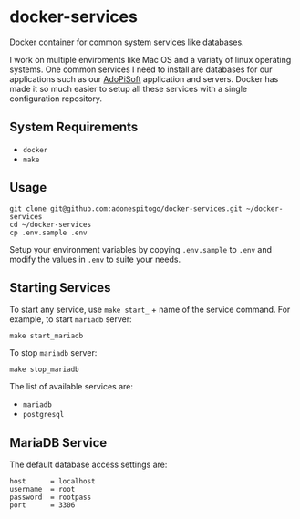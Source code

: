 # docker-services

Docker container for common system services like databases.

I work on multiple enviroments like Mac OS and a variaty of linux operating systems. One common services I need to install are databases for our
applications such as our [AdoPiSoft](https://wwww.adopisoft.com) application and servers. Docker has made it so much easier to setup all these services with
a single configuration repository.

## System Requirements

- `docker`
- `make`

## Usage

```
git clone git@github.com:adonespitogo/docker-services.git ~/docker-services
cd ~/docker-services
cp .env.sample .env
```

Setup your environment variables by copying `.env.sample` to `.env` and modify the values in `.env` to suite your needs.


## Starting Services

To start any service, use `make start_` + name of the service command. For example, to start `mariadb` server:

```
make start_mariadb
```

To stop `mariadb` server:

```
make stop_mariadb
```

The list of available services are:

- `mariadb`
- `postgresql`

## MariaDB Service

The default database access settings are:

```
host      = localhost
username  = root
password  = rootpass
port      = 3306
```


